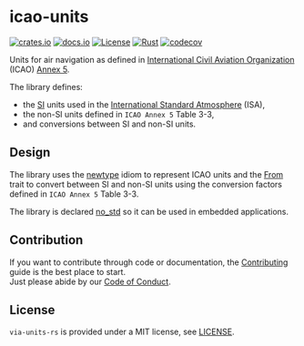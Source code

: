 # icao-units

[![crates.io](https://img.shields.io/crates/v/icao-units.svg)](https://crates.io/crates/icao-units)
[![docs.io](https://docs.rs/icao-units/badge.svg)](https://docs.rs/icao-units/)
[![License](https://img.shields.io/badge/License-MIT-blue)](https://opensource.org/license/mit/)
[![Rust](https://github.com/kenba/icao-units-rs/actions/workflows/rust.yml/badge.svg)](https://github.com/kenba/icao-units-rs/actions)
[![codecov](https://codecov.io/gh/kenba/icao-units-rs/graph/badge.svg?token=6DTOY9Y4BT)](https://codecov.io/gh/kenba/icao-units-rs)

Units for air navigation as defined in [International Civil Aviation Organization](https://icao.int/) (ICAO) [Annex 5](https://store.icao.int/en/annex-5-units-of-measurement-to-be-used-in-the-air-and-ground-services).

The library defines:

- the [SI](https://en.wikipedia.org/wiki/International_System_of_Units)
units used in the [International Standard Atmosphere](https://en.wikipedia.org/wiki/International_Standard_Atmosphere) (ISA),
- the non-SI units defined in `ICAO Annex 5` Table 3-3,
- and conversions between SI and non-SI units.

## Design

The library uses the [newtype](https://rust-unofficial.github.io/patterns/patterns/behavioural/newtype.html)
idiom to represent ICAO units and the [From](https://doc.rust-lang.org/core/convert/trait.From.html)
trait to convert between SI and non-SI units using the conversion factors
defined in `ICAO Annex 5` Table 3-3.

The library is declared [no_std](https://docs.rust-embedded.org/book/intro/no-std.html)
so it can be used in embedded applications.

## Contribution

If you want to contribute through code or documentation, the [Contributing](CONTRIBUTING.md) guide is the best place to start.  
Just please abide by our [Code of Conduct](CODE_OF_CONDUCT.md).

## License

`via-units-rs` is provided under a MIT license, see [LICENSE](LICENSE).

